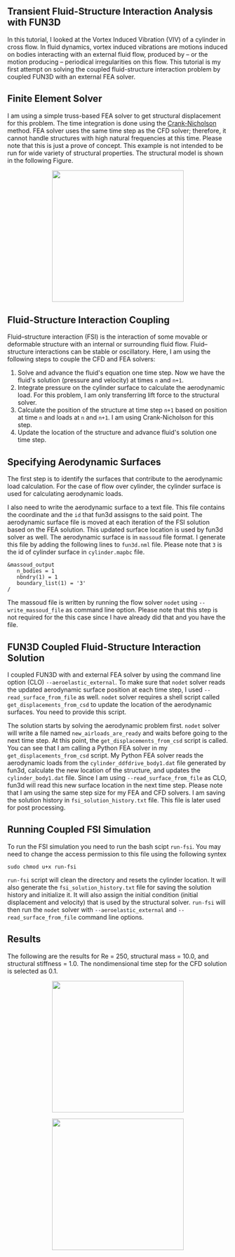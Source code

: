 ## Transient Fluid-Structure Interaction Analysis with FUN3D
In this tutorial, I looked at the Vortex Induced Vibration (VIV) of a cylinder in cross flow. In fluid dynamics, vortex induced vibrations are motions induced on bodies interacting with an external fluid flow, produced by – or the motion producing – periodical irregularities on this flow. This tutorial is my first attempt on solving the coupled fluid-structure interaction problem by coupled FUN3D with an external FEA solver.

## Finite Element Solver
I am using a simple truss-based FEA solver to get structural displacement for this problem. The time integration is done using the [Crank-Nicholson](https://en.wikipedia.org/wiki/Crank%E2%80%93Nicolson_method) method. FEA solver uses the same time step as the CFD solver; therefore, it cannot handle structures with high natural frequencies at this time. Please note that this is just a prove of concept. This example is not intended to be run for wide variety of structural properties. The structural model is shown in the following Figure.

<p align="center">
  <img src="https://github.com/kooroshg1/FUN3D/blob/master/VIV/figure/viv_physical_problem.jpg", height="300.0">
</p>

## Fluid-Structure Interaction Coupling
Fluid–structure interaction (FSI) is the interaction of some movable or deformable structure with an internal or surrounding fluid flow. Fluid–structure interactions can be stable or oscillatory. Here, I am using the following steps to couple the CFD and FEA solvers:

1. Solve and advance the fluid's equation one time step. Now we have the fluid's solution (pressure and velocity) at times `n` and `n+1`.
2. Integrate pressure on the cylinder surface to calculate the aerodynamic load. For this problem, I am only transferring lift force to the structural solver.
3. Calculate the position of the structure at time step `n+1` based on position at time `n` and loads at `n` and `n+1`. I am using Crank-Nicholson for this step.
4. Update the location of the structure and advance fluid's solution one time step.

## Specifying Aerodynamic Surfaces
The first step is to identify the surfaces that contribute to the aerodynamic load calculation. For the case of flow over cylinder, the cylinder surface is used for calculating aerodynamic loads.

I also need to write the aerodynamic surface to a text file. This file contains the coordinate and the `id` that fun3d assisgns to the said point. The aerodynamic surface file is moved at each iteration of the FSI solution based on the FEA solution. This updated surface location is used by fun3d solver as well. The aerodynamic surface is in `massoud` file format. I generate this file by adding the following lines to `fun3d.nml` file. Please note that `3` is the id of cylinder surface in `cylinder.mapbc` file.
```
&massoud_output
   n_bodies = 1
   nbndry(1) = 1
   boundary_list(1) = '3'
/
```
The massoud file is written by running the flow solver `nodet` using `--write_massoud_file` as command line option. Please note that this step is not required for the this case since I have already did that and you have the file.

## FUN3D Coupled Fluid-Structure Interaction Solution
I coupled FUN3D with and external FEA solver by using the command line option (CLO) `--aeroelastic_external`. To make sure that `nodet` solver reads the updated aerodynamic surface position at each time step, I used `--read_surface_from_file` as well. `nodet` solver requires a shell script called `get_displacements_from_csd` to update the location of the aerodynamic surfaces. You need to provide this script.

The solution starts by solving the aerodynamic problem first. `nodet` solver will write a file named `new_airloads_are_ready` and waits before going to the next time step. At this point, the `get_displacements_from_csd` script is called. You can see that I am calling a Python FEA solver in my `get_displacements_from_csd` script. My Python FEA solver reads the aerodynamic loads from the `cylinder_ddfdrive_body1.dat` file generated by fun3d, calculate the new location of the structure, and updates the `cylinder_body1.dat` file. Since I am using `--read_surface_from_file` as CLO, fun3d will read this new surface location in the next time step. Please note that I am using the same step size for my FEA and CFD solvers. I am saving the solution history in `fsi_solution_history.txt` file. This file is later used for post processing.

## Running Coupled FSI Simulation
To run the FSI simulation you need to run the bash scipt `run-fsi`. You may need to change the access permission to this file using the following syntex
```
sudo chmod u+x run-fsi
```
`run-fsi` script will clean the directory and resets the cylinder location. It will also generate the `fsi_solution_history.txt` file for saving the solution history and initialize it. It will also assign the initial condition (initial displacement and velocity) that is used by the structural solver. `run-fsi` will then run the `nodet` solver with `--aeroelastic_external` and  `--read_surface_from_file` command line options.

## Results
The following are the results for Re = 250, structural mass = 10.0, and structural stiffness = 1.0. The nondimensional time step for the CFD solution is selected as 0.1.

<p align="center">
  <img src="https://github.com/kooroshg1/FUN3D/blob/master/VIV/figure/Re250_fsi_animation.gif", height="300.0">
</p>

<p align="center">
  <img src="https://github.com/kooroshg1/FUN3D/blob/master/VIV/figure/Re250_solution_time_history.png", height="300.0">
</p>
